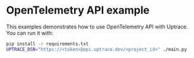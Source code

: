 # OpenTelemetry API example

This examples demonstrates how to use OpenTelemetry API with Uptrace. You can run it with:

```bash
pip install -r requirements.txt
UPTRACE_DSN="https://<token>@api.uptrace.dev/<project_id>" ./main.py
```
